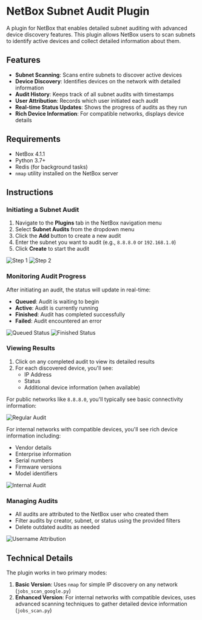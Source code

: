 # NetBox Subnet Audit Plugin

A plugin for NetBox that enables detailed subnet auditing with advanced device discovery features. This plugin allows NetBox users to scan subnets to identify active devices and collect detailed information about them.

## Features

- **Subnet Scanning**: Scans entire subnets to discover active devices
- **Device Discovery**: Identifies devices on the network with detailed information
- **Audit History**: Keeps track of all subnet audits with timestamps
- **User Attribution**: Records which user initiated each audit
- **Real-time Status Updates**: Shows the progress of audits as they run
- **Rich Device Information**: For compatible networks, displays device details

## Requirements

- NetBox 4.1.1
- Python 3.7+
- Redis (for background tasks)
- `nmap` utility installed on the NetBox server

## Instructions

### Initiating a Subnet Audit

1. Navigate to the **Plugins** tab in the NetBox navigation menu
2. Select **Subnet Audits** from the dropdown menu
3. Click the **Add** button to create a new audit
4. Enter the subnet you want to audit (e.g., `8.8.8.0` or `192.168.1.0`)
5. Click **Create** to start the audit

![Step 1](readme_images/sidebar_and_add.PNG)
![Step 2](readme_images/create_audit.PNG)

### Monitoring Audit Progress

After initiating an audit, the status will update in real-time:

- **Queued**: Audit is waiting to begin
- **Active**: Audit is currently running
- **Finished**: Audit has completed successfully
- **Failed**: Audit encountered an error

![Queued Status](readme_images/queued_status.PNG)
![Finished Status](readme_images/finished_and_result.PNG)

### Viewing Results

1. Click on any completed audit to view its detailed results
2. For each discovered device, you'll see:
   - IP Address
   - Status
   - Additional device information (when available)

For public networks like `8.8.8.0`, you'll typically see basic connectivity information:

![Regular Audit](readme_images/regular_audit.PNG)

For internal networks with compatible devices, you'll see rich device information including:
- Vendor details
- Enterprise information
- Serial numbers
- Firmware versions
- Model identifiers

![Internal Audit](readme_images/internal_audit.PNG)

### Managing Audits

- All audits are attributed to the NetBox user who created them
- Filter audits by creator, subnet, or status using the provided filters
- Delete outdated audits as needed

![Username Attribution](readme_images/username.PNG)

## Technical Details

The plugin works in two primary modes:

1. **Basic Version**: Uses `nmap` for simple IP discovery on any network (`jobs_scan_google.py`)
2. **Enhanced Version**: For internal networks with compatible devices, uses advanced scanning techniques to gather detailed device information (`jobs_scan.py`)